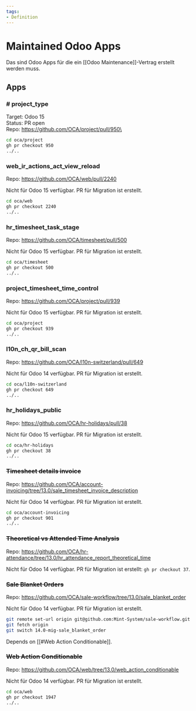 ```yaml
---
tags:
- Definition
---
```

# Maintained Odoo Apps

Das sind Odoo Apps für die ein [[Odoo Maintenance]]-Vertrag erstellt werden muss.

## Apps

### # project_type

Target: Odoo 15\
Status: PR open\
Repo: https://github.com/OCA/project/pull/950\


```bash
cd oca/project
gh pr checkout 950
../..
```

### web_ir_actions_act_view_reload

Repo: <https://github.com/OCA/web/pull/2240>

Nicht für Odoo 15 verfügbar. PR für Migration ist erstellt.

```bash
cd oca/web
gh pr checkout 2240
../..
```

### hr_timesheet_task_stage

Repo: <https://github.com/OCA/timesheet/pull/500>

Nicht für Odoo 15 verfügbar. PR für Migration ist erstellt.

```bash
cd oca/timesheet
gh pr checkout 500
../..
```

### project_timesheet_time_control

Repo: <https://github.com/OCA/project/pull/939>

Nicht für Odoo 15 verfügbar. PR für Migration ist erstellt.

```bash
cd oca/project
gh pr checkout 939
../..
```

### l10n_ch_qr_bill_scan

Repo: <https://github.com/OCA/l10n-switzerland/pull/649>

Nicht für Odoo 14 verfügbar. PR für Migration ist erstellt.

```bash
cd oca/l10n-switzerland
gh pr checkout 649
../..
```

### hr_holidays_public

Repo: <https://github.com/OCA/hr-holidays/pull/38>

Nicht für Odoo 15 verfügbar. PR für Migration ist erstellt.

```bash
cd oca/hr-holidays
gh pr checkout 38
../..
```


### ~~Timesheet details invoice~~

Repo: <https://github.com/OCA/account-invoicing/tree/13.0/sale_timesheet_invoice_description>

Nicht für Odoo 14 verfügbar. PR für Migration ist erstellt.

```bash
cd oca/account-invoicing
gh pr checkout 901
../..
```

### ~~Theoretical vs Attended Time Analysis~~

Repo: <https://github.com/OCA/hr-attendance/tree/13.0/hr_attendance_report_theoretical_time>

Nicht für Odoo 14 verfügbar. PR für Migration ist erstellt: `gh pr checkout 37`.

### ~~Sale Blanket Orders~~

Repo: <https://github.com/OCA/sale-workflow/tree/13.0/sale_blanket_order>

Nicht für Odoo 14 verfügbar. PR für Migration ist erstellt.

```bash
git remote set-url origin git@github.com:Mint-System/sale-workflow.git
git fetch origin
git switch 14.0-mig-sale_blanket_order
```

Depends on [[#Web Action Conditionable]].

### ~~Web Action Conditionable~~

Repo: <https://github.com/OCA/web/tree/13.0/web_action_conditionable>

Nicht für Odoo 14 verfügbar. PR für Migration ist erstellt.

```bash
cd oca/web
gh pr checkout 1947
../..
```